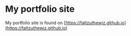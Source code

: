 # My portfolio site

My portfolio site is found on [https://faltzuthewiz.github.io](https://faltzuthewiz.github.io)
